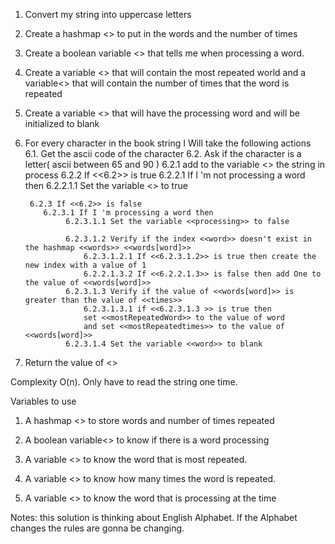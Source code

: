 1. Convert my string into uppercase letters
2. Create a hashmap <<words>> to put in the words and the number of times
3. Create a boolean variable  <<processing>> that tells me when processing a word.

4. Create a variable <<mostRepeatedword>> that will contain the most repeated world
and a variable<<mostRepeatedTimes>> that will contain the number of times that the word is repeated

5. Create a variable <<word>> that will have the processing word and will be initialized to blank

6. For every character in the book string I Will take the following actions
    6.1. Get the ascii code of the character
    6.2. Ask if the character is a letter( ascii between 65 and 90 )
        6.2.1 add to the variable <<word>> the string in process
        6.2.2 If <<6.2>> is true
           6.2.2.1 If I 'm not processing a word then
                6.2.2.1.1 Set the variable <<processing>> to true

        6.2.3 If <<6.2>> is false
           6.2.3.1 If I 'm processing a word then
                6.2.3.1.1 Set the variable <<processing>> to false

                6.2.3.1.2 Verify if the index <<word>> doesn't exist in the hashmap <<words>> <<words[word]>>
                    6.2.3.1.2.1 If <<6.2.3.1.2>> is true then create the new index with a value of 1
                    6.2.2.1.3.2 If <<6.2.2.1.3>> is false then add One to the value of <<words[word]>>
                6.2.3.1.3 Verify if the value of <<words[word]>> is greater than the value of <<times>>
                    6.2.3.1.3.1 if <<6.2.3.1.3 >> is true then 
                    set <<mostRepeatedWord>> to the value of word
                    and set <<mostRepeatedtimes>> to the value of <<words[word]>>
                6.2.3.1.4 Set the variable <<word>> to blank
7. Return the value of <<mostRepeatedWord>>

Complexity O(n). Only have to read the string one time.

Variables to use
1. A hashmap <<words>> to store words and number of times repeated

2. A boolean variable<<processing>> to know if there is a word processing

3. A variable <<mostRepeatedWord>> to know the word that is most repeated.

4. A variable <<timesRepeated>> to know how many times the word is repeated.

5. A variable <<word>> to know the word that is processing at the time

Notes: this solution is thinking about English Alphabet. If the Alphabet changes the rules are gonna be changing.